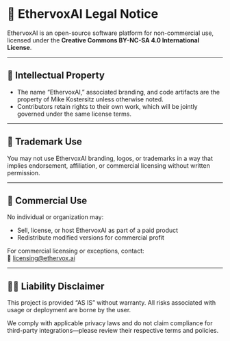 # 🧾 EthervoxAI Legal Notice

EthervoxAI is an open-source software platform for non-commercial use, licensed under the **Creative Commons BY-NC-SA 4.0 International License**.

---

## 🔐 Intellectual Property

- The name “EthervoxAI,” associated branding, and code artifacts are the property of Mike Kostersitz unless otherwise noted.
- Contributors retain rights to their own work, which will be jointly governed under the same license terms.

---

## 📛 Trademark Use

You may not use EthervoxAI branding, logos, or trademarks in a way that implies endorsement, affiliation, or commercial licensing without written permission.

---

## 🚫 Commercial Use

No individual or organization may:

- Sell, license, or host EthervoxAI as part of a paid product
- Redistribute modified versions for commercial profit

For commercial licensing or exceptions, contact:  
📧 licensing@ethervox.ai

---

## 🧑‍⚖️ Liability Disclaimer

This project is provided “AS IS” without warranty. All risks associated with usage or deployment are borne by the user.

We comply with applicable privacy laws and do not claim compliance for third-party integrations—please review their respective terms and policies.
